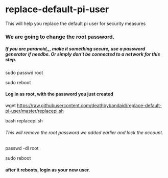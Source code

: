 # replace-default-pi-user
This will help you replace the default pi user for security measures

### We are going to change the root password.
##### If you are paranoid,,, make it something secure, use a password generator if needbe. Or simply don't be connected to a network for this step.

sudo passwd root

sudo reboot

#### Log in as root, with the password you just created

wget https://raw.githubusercontent.com/deathbybandaid/replace-default-pi-user/master/replacepi.sh

bash replacepi.sh

###### This will remove the root password we added earlier and lock the account.
passwd -dl root

sudo reboot

#### after it reboots, login as your new user.
